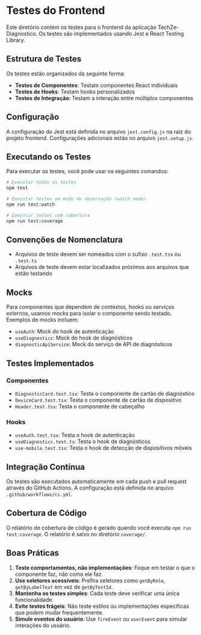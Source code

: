 # Testes do Frontend

Este diretório contém os testes para o frontend da aplicação TechZe-Diagnostico. Os testes são implementados usando Jest e React Testing Library.

## Estrutura de Testes

Os testes estão organizados da seguinte forma:

- **Testes de Componentes**: Testam componentes React individuais
- **Testes de Hooks**: Testam hooks personalizados
- **Testes de Integração**: Testam a interação entre múltiplos componentes

## Configuração

A configuração do Jest está definida no arquivo `jest.config.js` na raiz do projeto frontend. Configurações adicionais estão no arquivo `jest.setup.js`.

## Executando os Testes

Para executar os testes, você pode usar os seguintes comandos:

```bash
# Executar todos os testes
npm test

# Executar testes em modo de observação (watch mode)
npm run test:watch

# Executar testes com cobertura
npm run test:coverage
```

## Convenções de Nomenclatura

- Arquivos de teste devem ser nomeados com o sufixo `.test.tsx` ou `.test.ts`
- Arquivos de teste devem estar localizados próximos aos arquivos que estão testando

## Mocks

Para componentes que dependem de contextos, hooks ou serviços externos, usamos mocks para isolar o componente sendo testado. Exemplos de mocks incluem:

- `useAuth`: Mock do hook de autenticação
- `useDiagnostics`: Mock do hook de diagnósticos
- `diagnosticApiService`: Mock do serviço de API de diagnósticos

## Testes Implementados

### Componentes

- `DiagnosticCard.test.tsx`: Testa o componente de cartão de diagnóstico
- `DeviceCard.test.tsx`: Testa o componente de cartão de dispositivo
- `Header.test.tsx`: Testa o componente de cabeçalho

### Hooks

- `useAuth.test.tsx`: Testa o hook de autenticação
- `useDiagnostics.test.ts`: Testa o hook de diagnósticos
- `use-mobile.test.tsx`: Testa o hook de detecção de dispositivos móveis

## Integração Contínua

Os testes são executados automaticamente em cada push e pull request através do GitHub Actions. A configuração está definida no arquivo `.github/workflows/ci.yml`.

## Cobertura de Código

O relatório de cobertura de código é gerado quando você executa `npm run test:coverage`. O relatório é salvo no diretório `coverage/`.

## Boas Práticas

1. **Teste comportamentos, não implementações**: Foque em testar o que o componente faz, não como ele faz.
2. **Use seletores acessíveis**: Prefira seletores como `getByRole`, `getByLabelText` em vez de `getByTestId`.
3. **Mantenha os testes simples**: Cada teste deve verificar uma única funcionalidade.
4. **Evite testes frágeis**: Não teste estilos ou implementações específicas que podem mudar frequentemente.
5. **Simule eventos do usuário**: Use `fireEvent` ou `userEvent` para simular interações do usuário.